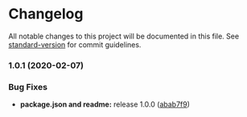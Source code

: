 # Changelog

All notable changes to this project will be documented in this file. See [standard-version](https://github.com/conventional-changelog/standard-version) for commit guidelines.

### 1.0.1 (2020-02-07)


### Bug Fixes

* **package.json and readme:** release 1.0.0 ([abab7f9](https://github.com/panlw/using-ts/commit/abab7f934c66d793837bfbfc061990df8e27a52e))
